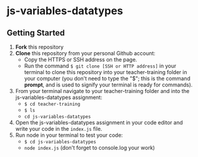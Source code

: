 # js-variables-datatypes

## Getting Started

1. **Fork** this repository
2. **Clone** this repository from your personal Github account:
   * Copy the HTTPS or SSH address on the page.
   * Run the command `$ git clone [SSH or HTTP address]` in your terminal to clone this repository into your teacher-training folder in your computer (you don't need to type the "$"; this is the command **prompt**, and is used to signify your terminal is ready for commands).
3. From your terminal navigate to your teacher-training folder and into the js-variables-datatypes assignment:
   * `$ cd teacher-training`
   * `$ ls`
   * `cd js-variables-datatypes`
4. Open the js-variables-datatypes assignment in your code editor and write your code in the `index.js` file.
5. Run node in your terminal to test your code:
   * `$ cd js-variables-datatypes`
   * `node index.js` (don't forget to console.log your work)

